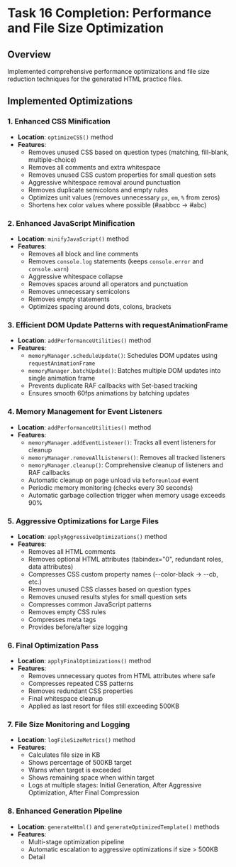 # Task 16 Completion: Performance and File Size Optimization

## Overview
Implemented comprehensive performance optimizations and file size reduction techniques for the generated HTML practice files.

## Implemented Optimizations

### 1. Enhanced CSS Minification
- **Location**: `optimizeCSS()` method
- **Features**:
  - Removes unused CSS based on question types (matching, fill-blank, multiple-choice)
  - Removes all comments and extra whitespace
  - Removes unused CSS custom properties for small question sets
  - Aggressive whitespace removal around punctuation
  - Removes duplicate semicolons and empty rules
  - Optimizes unit values (removes unnecessary `px`, `em`, `%` from zeros)
  - Shortens hex color values where possible (#aabbcc → #abc)

### 2. Enhanced JavaScript Minification
- **Location**: `minifyJavaScript()` method
- **Features**:
  - Removes all block and line comments
  - Removes `console.log` statements (keeps `console.error` and `console.warn`)
  - Aggressive whitespace collapse
  - Removes spaces around all operators and punctuation
  - Removes unnecessary semicolons
  - Removes empty statements
  - Optimizes spacing around dots, colons, brackets

### 3. Efficient DOM Update Patterns with requestAnimationFrame
- **Location**: `addPerformanceUtilities()` method
- **Features**:
  - `memoryManager.scheduleUpdate()`: Schedules DOM updates using `requestAnimationFrame`
  - `memoryManager.batchUpdate()`: Batches multiple DOM updates into single animation frame
  - Prevents duplicate RAF callbacks with Set-based tracking
  - Ensures smooth 60fps animations by batching updates

### 4. Memory Management for Event Listeners
- **Location**: `addPerformanceUtilities()` method
- **Features**:
  - `memoryManager.addEventListener()`: Tracks all event listeners for cleanup
  - `memoryManager.removeAllListeners()`: Removes all tracked listeners
  - `memoryManager.cleanup()`: Comprehensive cleanup of listeners and RAF callbacks
  - Automatic cleanup on page unload via `beforeunload` event
  - Periodic memory monitoring (checks every 30 seconds)
  - Automatic garbage collection trigger when memory usage exceeds 90%

### 5. Aggressive Optimizations for Large Files
- **Location**: `applyAggressiveOptimizations()` method
- **Features**:
  - Removes all HTML comments
  - Removes optional HTML attributes (tabindex="0", redundant roles, data attributes)
  - Compresses CSS custom property names (--color-black → --cb, etc.)
  - Removes unused CSS classes based on question types
  - Removes unused results styles for small question sets
  - Compresses common JavaScript patterns
  - Removes empty CSS rules
  - Compresses meta tags
  - Provides before/after size logging

### 6. Final Optimization Pass
- **Location**: `applyFinalOptimizations()` method
- **Features**:
  - Removes unnecessary quotes from HTML attributes where safe
  - Compresses repeated CSS patterns
  - Removes redundant CSS properties
  - Final whitespace cleanup
  - Applied as last resort for files still exceeding 500KB

### 7. File Size Monitoring and Logging
- **Location**: `logFileSizeMetrics()` method
- **Features**:
  - Calculates file size in KB
  - Shows percentage of 500KB target
  - Warns when target is exceeded
  - Shows remaining space when within target
  - Logs at multiple stages: Initial Generation, After Aggressive Optimization, After Final Compression

### 8. Enhanced Generation Pipeline
- **Location**: `generateHtml()` and `generateOptimizedTemplate()` methods
- **Features**:
  - Multi-stage optimization pipeline
  - Automatic escalation to aggressive optimizations if size > 500KB
  - Detail